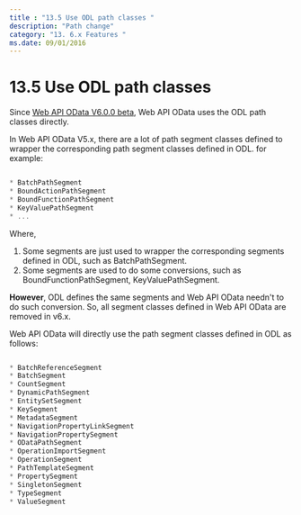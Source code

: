 ```yaml
---
title : "13.5 Use ODL path classes "
description: "Path change"
category: "13. 6.x Features "
ms.date: 09/01/2016
---
```

# 13.5 Use ODL path classes

Since [Web API OData V6.0.0 beta](https://www.nuget.org/packages/Microsoft.AspNet.OData/6.0.0-beta2), Web API OData uses the ODL path classes directly.

In Web API OData V5.x, there are a lot of path segment classes defined to wrapper the corresponding path segment classes defined in ODL.
for example:

```C#

* BatchPathSegment
* BoundActionPathSegment
* BoundFunctionPathSegment
* KeyValuePathSegment
* ...

```	

Where, 

1. Some segments are just used to wrapper the corresponding segments defined in ODL, such as BatchPathSegment.
2. Some segments are used to do some conversions, such as BoundFunctionPathSegment, KeyValuePathSegment.

**However**, ODL defines the same segments and Web API OData needn't to do such conversion. So, all segment classes defined in Web API OData are removed in v6.x.

Web API OData will directly use the path segment classes defined in ODL as follows:

```C#

* BatchReferenceSegment
* BatchSegment
* CountSegment
* DynamicPathSegment
* EntitySetSegment
* KeySegment
* MetadataSegment
* NavigationPropertyLinkSegment
* NavigationPropertySegment
* ODataPathSegment
* OperationImportSegment
* OperationSegment
* PathTemplateSegment
* PropertySegment
* SingletonSegment
* TypeSegment
* ValueSegment

```	
